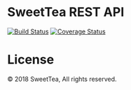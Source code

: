 # SweetTea REST API

[![Build Status](https://travis-ci.com/sweettea-io/rest-api.svg?token=zqzgyQEGJgzzWs1ZnnKA&branch=master)](https://travis-ci.com/sweettea-io/rest-api)
[![Coverage Status](https://coveralls.io/repos/github/sweettea-io/rest-api/badge.svg?branch=master&t=lleQ97)](https://coveralls.io/github/sweettea-io/rest-api?branch=master)

# License

© 2018 SweetTea, All rights reserved.